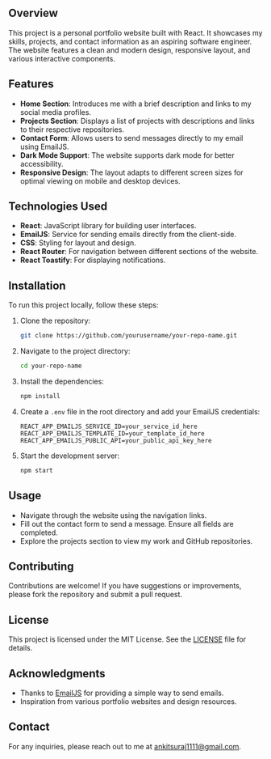 
## Overview
This project is a personal portfolio website built with React. It showcases my skills, projects, and contact information as an aspiring software engineer. The website features a clean and modern design, responsive layout, and various interactive components.

## Features
- **Home Section**: Introduces me with a brief description and links to my social media profiles.
- **Projects Section**: Displays a list of projects with descriptions and links to their respective repositories.
- **Contact Form**: Allows users to send messages directly to my email using EmailJS.
- **Dark Mode Support**: The website supports dark mode for better accessibility.
- **Responsive Design**: The layout adapts to different screen sizes for optimal viewing on mobile and desktop devices.

## Technologies Used
- **React**: JavaScript library for building user interfaces.
- **EmailJS**: Service for sending emails directly from the client-side.
- **CSS**: Styling for layout and design.
- **React Router**: For navigation between different sections of the website.
- **React Toastify**: For displaying notifications.

## Installation
To run this project locally, follow these steps:

1. Clone the repository:
   ```bash
   git clone https://github.com/yourusername/your-repo-name.git
   ```

2. Navigate to the project directory:
   ```bash
   cd your-repo-name
   ```

3. Install the dependencies:
   ```bash
   npm install
   ```

4. Create a `.env` file in the root directory and add your EmailJS credentials:
   ```plaintext
   REACT_APP_EMAILJS_SERVICE_ID=your_service_id_here
   REACT_APP_EMAILJS_TEMPLATE_ID=your_template_id_here
   REACT_APP_EMAILJS_PUBLIC_API=your_public_api_key_here
   ```

5. Start the development server:
   ```bash
   npm start
   ```

## Usage
- Navigate through the website using the navigation links.
- Fill out the contact form to send a message. Ensure all fields are completed.
- Explore the projects section to view my work and GitHub repositories.

## Contributing
Contributions are welcome! If you have suggestions or improvements, please fork the repository and submit a pull request.

## License
This project is licensed under the MIT License. See the [LICENSE](LICENSE) file for details.

## Acknowledgments
- Thanks to [EmailJS](https://www.emailjs.com/) for providing a simple way to send emails.
- Inspiration from various portfolio websites and design resources.

## Contact
For any inquiries, please reach out to me at [ankitsuraj1111@gmail.com](https://mail.google.com/mail/?view=cm&to=ankitsuraj1111@gmail.com).
